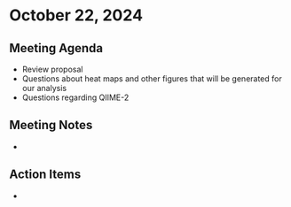 # October 22, 2024

## Meeting Agenda
- Review proposal
- Questions about heat maps and other figures that will be generated for our analysis
- Questions regarding QIIME-2

## Meeting Notes
- 

## Action Items
- 
